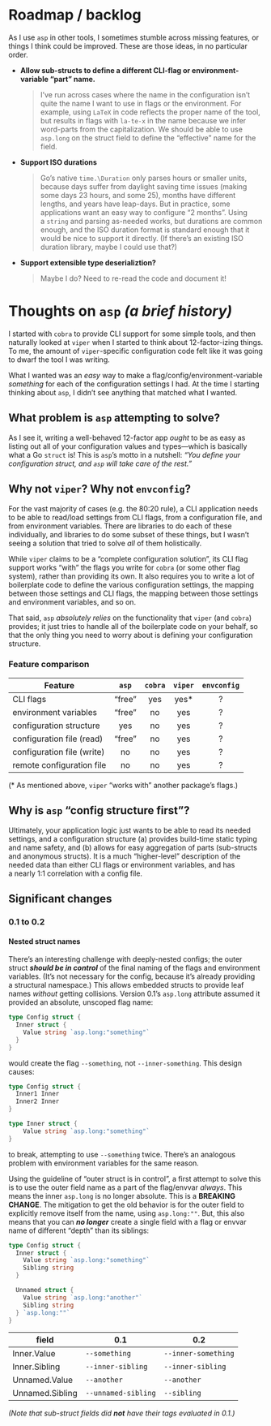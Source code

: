 # Roadmap / backlog

As I use `asp` in other tools, I sometimes stumble across missing features, or things I think could be improved. These are those ideas, in no particular order.

- **Allow sub-structs to define a different CLI-flag or environment-variable “part” name.**

  > I’ve run across cases where the name in the configuration isn’t quite the name I want to use in flags or the environment. For example, using `LaTeX` in code reflects the proper name of the tool, but results in flags with `la-te-x` in the name because we infer word-parts from the capitalization. We should be able to use `asp.long` on the struct field to define the “effective” name for the field.

- **Support ISO durations**

  > Go’s native `time.\Duration` only parses hours or smaller units, because days suffer from daylight saving time issues (making some days 23 hours, and some 25), months have different lengths, and years have leap-days. But in practice, some applications want an easy way to configure “2 months”. Using a `string` and parsing as-needed works, but durations are common enough, and the ISO duration format is standard enough that it would be nice to support it directly. (If there’s an existing ISO duration library, maybe I could use that?)

- **Support extensible type deserializtion?**

  > Maybe I do? Need to re-read the code and document it!

# Thoughts on `asp` _(a brief history)_

I started with `cobra` to provide CLI support for some simple tools, and then naturally looked at `viper` when I started to think about 12-factor-izing things. To me, the amount of `viper`-specific configuration code felt like it was going to dwarf the tool I was writing.

What I wanted was an _easy_ way to make a flag/config/environment-variable _something_ for each of the configuration settings I had. At the time I starting thinking about `asp`, I didn’t see anything that matched what I wanted.

## What problem is `asp` attempting to solve?

As I see it, writing a well-behaved 12-factor app _ought_ to be as easy as listing out all of your configuration values and types—which is basically what a Go `struct` is! This is `asp`’s motto in a nutshell: _“You define your configuration struct, and `asp` will take care of the rest.”_

## Why not `viper`? Why not `envconfig`?

For the vast majority of cases (e.g. the 80:20 rule), a CLI application needs to be able to read/load settings from CLI flags, from a configuration file, and from environment variables. There are libraries to do each of these individually, and libraries to do some subset of these things, but I wasn’t seeing a solution that tried to solve _all_ of them holistically.

While `viper` claims to be a “complete configuration solution”, its CLI flag support works “with” the flags you write for `cobra` (or some other flag system), rather than providing its own. It also requires you to write a lot of boilerplate code to define the various configuration settings, the mapping between those settings and CLI flags, the mapping between those settings and environment variables, and so on.

That said, `asp` _absolutely relies_ on the functionality that `viper` (and `cobra`) provides; it just tries to handle all of the boilerplate code on your behalf, so that the only thing you need to worry about is defining your configuration structure.

### Feature comparison

| Feature                    | `asp`  | `cobra` | `viper` | `envconfig` |
| -------------------------- | :----: | :-----: | :-----: | :---------: |
| CLI flags                  | “free” |   yes   |  yes\*  |      ?      |
| environment variables      | “free” |   no    |   yes   |      ?      |
| configuration structure    |  yes   |   no    |   yes   |      ?      |
| configuration file (read)  | “free” |   no    |   yes   |      ?      |
| configuration file (write) |   no   |   no    |   yes   |      ?      |
| remote configuration file  |   no   |   no    |   yes   |      ?      |

(\* As mentioned above, `viper` “works with” another package’s flags.)

## Why is `asp` “config structure first”?

Ultimately, your application logic just wants to be able to read its needed settings, and a configuration structure (a) provides build-time static typing and name safety, and (b) allows for easy aggregation of parts (sub-structs and anonymous structs). It is a much “higher-level” description of the needed data than either CLI flags or environment variables, and has a nearly 1:1 correlation with a config file.

## Significant changes

### 0.1 to 0.2

#### Nested struct names

There’s an interesting challenge with deeply-nested configs; the outer struct _**should be in control**_ of the final naming of the flags and environment variables. (It’s not necessary for the config, because it’s already providing a structural namespace.) This allows embedded structs to provide leaf names _without_ getting collisions. Version 0.1’s `asp.long` attribute assumed it provided an absolute, unscoped flag name:

```go
type Config struct {
  Inner struct {
    Value string `asp.long:"something"`
  }
}
```

would create the flag `--something`, not `--inner-something`. This design causes:

```go
type Config struct {
  Inner1 Inner
  Inner2 Inner
}

type Inner struct {
    Value string `asp.long:"something"`
}
```

to break, attempting to use `--something` twice. There’s an analogous problem with environment variables for the same reason.

Using the guideline of “outer struct is in control”, a first attempt to solve this is to use the outer field name as a part of the flag/envvar _always_. This means the inner `asp.long` is no longer absolute. This is a **BREAKING CHANGE**. The mitigation to get the old behavior is for the outer field to explicitly remove itself from the name, using `asp.long:""`. But, this also means that you can _**no longer**_ create a single field with a flag or envvar name of different “depth” than its siblings:

```go
type Config struct {
  Inner struct {
    Value string `asp.long:"something"`
    Sibling string
  }

  Unnamed struct {
    Value string `asp.long:"another"`
    Sibling string
  } `asp.long:""`
}
```

| field           | 0.1                 | 0.2                 |
| --------------- | ------------------- | ------------------- |
| Inner.Value     | `--something`       | `--inner-something` |
| Inner.Sibling   | `--inner-sibling`   | `--inner-sibling`   |
| Unnamed.Value   | `--another`         | `--another`         |
| Unnamed.Sibling | `--unnamed-sibling` | `--sibling`         |

_(Note that sub-struct fields did **not** have their tags evaluated in 0.1.)_
